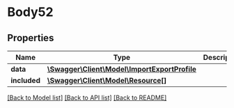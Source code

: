 # Body52

## Properties
Name | Type | Description | Notes
------------ | ------------- | ------------- | -------------
**data** | [**\Swagger\Client\Model\ImportExportProfile**](ImportExportProfile.md) |  | [optional] 
**included** | [**\Swagger\Client\Model\Resource[]**](Resource.md) |  | [optional] 

[[Back to Model list]](../../README.md#documentation-for-models) [[Back to API list]](../../README.md#documentation-for-api-endpoints) [[Back to README]](../../README.md)

